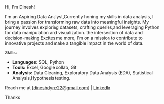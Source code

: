  Hi, I'm Dinesh!

 I'm an Aspiring Data Analyst,Currently honing my skills in data analysis, I bring a passion for transforming raw data into meaningful insights.
 My journey involves exploring datasets, crafting queries,and leveraging Python for data manipulation and visualization.
 the intersection of data and decision-making  Excites me more, I'm on a mission to contribute to innovative projects and make a tangible impact in the world of data.

Skills:
- **Languages:** SQL, Python
- **Tools:** Excel, Google collab, Git
- **Analysis:** Data Cleaning, Exploratory Data Analysis (EDA), Statistical Analysis,Hypothesis testing.


Reach me at [dineshdyne22@gmail.com] | [LinkedIn](https://www.linkedin.com/in/dinesh-prabhu-b-813922136/)

Thanks
